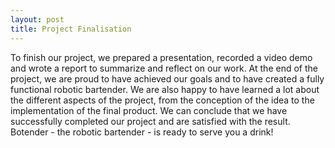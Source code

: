 ```yaml
---
layout: post
title: Project Finalisation
---
```


To finish our project, we prepared a presentation, recorded a video demo and wrote a report to summarize and reflect on our work. At the end of the project, we are proud to have achieved our goals and to have created a fully functional robotic bartender. We are also happy to have learned a lot about the different aspects of the project, from the conception of the idea to the implementation of the final product. We can conclude that we have successfully completed our project and are satisfied with the result. Botender - the robotic bartender - is ready to serve you a drink!
